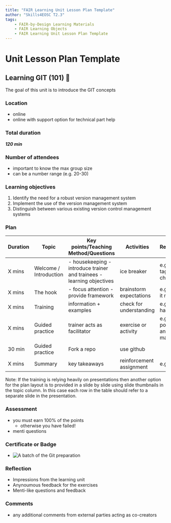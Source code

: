 ```yaml
---
title: "FAIR Learning Unit Lesson Plan Template"
author: "Skills4EOSC T2.3"
tags: 
    - FAIR-by-Design Learning Materials
    - FAIR Learning Objects
    - FAIR Learning Unit Lesson Plan Template
---
```

# Unit Lesson Plan Template

## Learning GIT (101) 🚀️ 

The goal of this unit is to introduce the GIT concepts

### Location

- online
- online with support option for technical part help

### Total duration

***120 min***

### Number of attendees

- important to know the max group size
- can be a number range (e.g. 20-30)

### Learning objectives

1. Identify the need for a robust version management system
2. Implement the use of the version management system
3. Distinguish between various existing version control management systems

### Plan


| Duration | Topic                  | Key points/Teaching Method/Questions                                   | Activities               | Resources                  |
| :--------- | ------------------------ | ------------------------------------------------------------------------ | -------------------------- | ---------------------------- |
| X mins   | Welcome / Introduction | - housekeeping  - introduce trainer and trainees - learning objectives | ice breaker              | e.g. name tags, flip chart |
| X mins   | The hook               | - focus attention - provide framework                                  | brainstorm expectations  | e.g. post-it notes         |
| X mins   | Training               | information + examples                                                 | check for understanding  | e.g. pptx + handouts       |
| X mins   | Guided practice        | trainer acts as facilitator                                            | exercise or activity     | e.g. posters and markers   |
| 30 min   | Guided practice        | Fork a repo                                                            | use github               |                            |
| X mins   | Summary                | key takeaways                                                          | reinforcement assignment | e.g. cards                 |

Note: If the training is relying heavily on presentations then another option for the plan layout is to provided in a slide by slide using slide thumbnails in the topic column. In this case each row in the table should refer to a separate slide in the presentation.

### Assessment

- you must earn 100% of the points
  - otherwise you have failed!
- menti questions

### Certificate or Badge

- ![A batch of the Git preparation](https://fair-by-design-methodology.github.io/FAIR-by-Design_ToT/latest/attachments/01-PrepareBadge.png)

### Reflection

- Impressions from the learning unit
- Anynoumous feedback for the exercises
- Menti-like questions and feedback

### Comments

- any additional comments from external parties acting as co-creators
